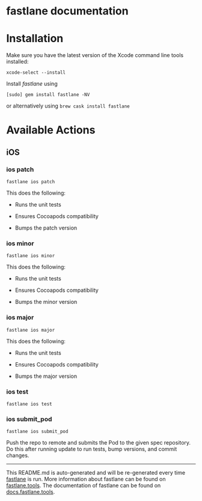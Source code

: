 fastlane documentation
================
# Installation

Make sure you have the latest version of the Xcode command line tools installed:

```
xcode-select --install
```

Install _fastlane_ using
```
[sudo] gem install fastlane -NV
```
or alternatively using `brew cask install fastlane`

# Available Actions
## iOS
### ios patch
```
fastlane ios patch
```
This does the following: 



- Runs the unit tests

- Ensures Cocoapods compatibility

- Bumps the patch version
### ios minor
```
fastlane ios minor
```
This does the following: 



- Runs the unit tests

- Ensures Cocoapods compatibility

- Bumps the minor version
### ios major
```
fastlane ios major
```
This does the following: 



- Runs the unit tests

- Ensures Cocoapods compatibility

- Bumps the major version
### ios test
```
fastlane ios test
```

### ios submit_pod
```
fastlane ios submit_pod
```
Push the repo to remote and submits the Pod to the given spec repository. Do this after running update to run tests, bump versions, and commit changes.

----

This README.md is auto-generated and will be re-generated every time [fastlane](https://fastlane.tools) is run.
More information about fastlane can be found on [fastlane.tools](https://fastlane.tools).
The documentation of fastlane can be found on [docs.fastlane.tools](https://docs.fastlane.tools).
